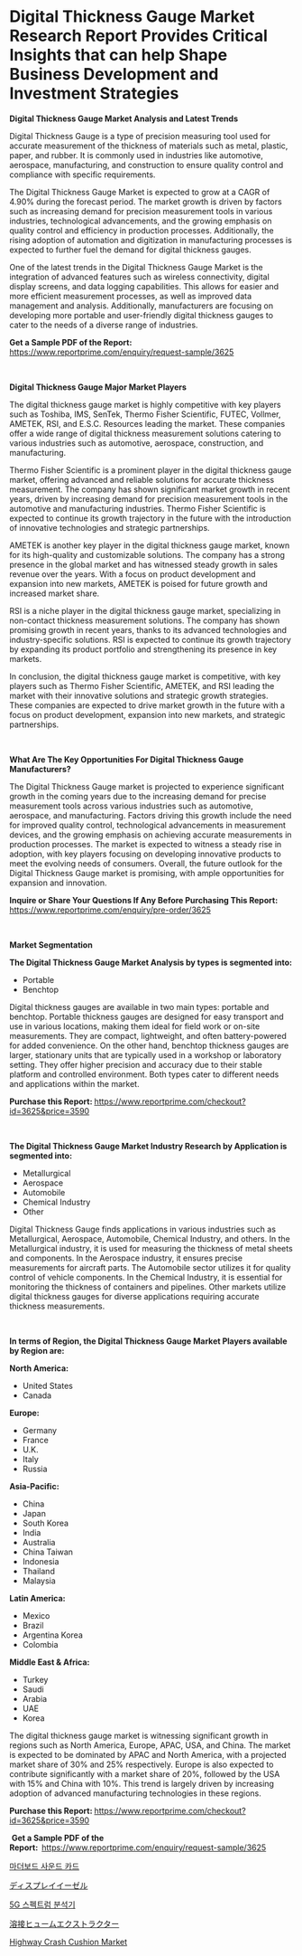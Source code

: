 <p><h1>Digital Thickness Gauge Market Research Report Provides Critical Insights that can help Shape Business Development and Investment Strategies</h1></p><p><strong>Digital Thickness Gauge Market Analysis and Latest Trends</strong></p>
<p><p>Digital Thickness Gauge is a type of precision measuring tool used for accurate measurement of the thickness of materials such as metal, plastic, paper, and rubber. It is commonly used in industries like automotive, aerospace, manufacturing, and construction to ensure quality control and compliance with specific requirements.</p><p>The Digital Thickness Gauge Market is expected to grow at a CAGR of 4.90% during the forecast period. The market growth is driven by factors such as increasing demand for precision measurement tools in various industries, technological advancements, and the growing emphasis on quality control and efficiency in production processes. Additionally, the rising adoption of automation and digitization in manufacturing processes is expected to further fuel the demand for digital thickness gauges.</p><p>One of the latest trends in the Digital Thickness Gauge Market is the integration of advanced features such as wireless connectivity, digital display screens, and data logging capabilities. This allows for easier and more efficient measurement processes, as well as improved data management and analysis. Additionally, manufacturers are focusing on developing more portable and user-friendly digital thickness gauges to cater to the needs of a diverse range of industries.</p></p>
<p><strong>Get a Sample PDF of the Report:&nbsp;</strong> <a href="https://www.reportprime.com/enquiry/request-sample/3625">https://www.reportprime.com/enquiry/request-sample/3625</a></p>
<p>&nbsp;</p>
<p><strong>Digital Thickness Gauge Major Market Players</strong></p>
<p><p>The digital thickness gauge market is highly competitive with key players such as Toshiba, IMS, SenTek, Thermo Fisher Scientific, FUTEC, Vollmer, AMETEK, RSI, and E.S.C. Resources leading the market. These companies offer a wide range of digital thickness measurement solutions catering to various industries such as automotive, aerospace, construction, and manufacturing.</p><p>Thermo Fisher Scientific is a prominent player in the digital thickness gauge market, offering advanced and reliable solutions for accurate thickness measurement. The company has shown significant market growth in recent years, driven by increasing demand for precision measurement tools in the automotive and manufacturing industries. Thermo Fisher Scientific is expected to continue its growth trajectory in the future with the introduction of innovative technologies and strategic partnerships.</p><p>AMETEK is another key player in the digital thickness gauge market, known for its high-quality and customizable solutions. The company has a strong presence in the global market and has witnessed steady growth in sales revenue over the years. With a focus on product development and expansion into new markets, AMETEK is poised for future growth and increased market share.</p><p>RSI is a niche player in the digital thickness gauge market, specializing in non-contact thickness measurement solutions. The company has shown promising growth in recent years, thanks to its advanced technologies and industry-specific solutions. RSI is expected to continue its growth trajectory by expanding its product portfolio and strengthening its presence in key markets.</p><p>In conclusion, the digital thickness gauge market is competitive, with key players such as Thermo Fisher Scientific, AMETEK, and RSI leading the market with their innovative solutions and strategic growth strategies. These companies are expected to drive market growth in the future with a focus on product development, expansion into new markets, and strategic partnerships.</p></p>
<p>&nbsp;</p>
<p><strong>What Are The Key Opportunities For Digital Thickness Gauge Manufacturers?</strong></p>
<p><p>The Digital Thickness Gauge market is projected to experience significant growth in the coming years due to the increasing demand for precise measurement tools across various industries such as automotive, aerospace, and manufacturing. Factors driving this growth include the need for improved quality control, technological advancements in measurement devices, and the growing emphasis on achieving accurate measurements in production processes. The market is expected to witness a steady rise in adoption, with key players focusing on developing innovative products to meet the evolving needs of consumers. Overall, the future outlook for the Digital Thickness Gauge market is promising, with ample opportunities for expansion and innovation.</p></p>
<p><strong>Inquire or Share Your Questions If Any Before Purchasing This Report:</strong> <a href="https://www.reportprime.com/enquiry/pre-order/3625">https://www.reportprime.com/enquiry/pre-order/3625</a></p>
<p>&nbsp;</p>
<p><strong>Market Segmentation</strong></p>
<p><strong>The Digital Thickness Gauge Market Analysis by types is segmented into:</strong></p>
<p><ul><li>Portable</li><li>Benchtop</li></ul></p>
<p><p>Digital thickness gauges are available in two main types: portable and benchtop. Portable thickness gauges are designed for easy transport and use in various locations, making them ideal for field work or on-site measurements. They are compact, lightweight, and often battery-powered for added convenience. On the other hand, benchtop thickness gauges are larger, stationary units that are typically used in a workshop or laboratory setting. They offer higher precision and accuracy due to their stable platform and controlled environment. Both types cater to different needs and applications within the market.</p></p>
<p><strong>Purchase this Report:&nbsp;</strong><a href="https://www.reportprime.com/checkout?id=3625&price=3590">https://www.reportprime.com/checkout?id=3625&price=3590</a></p>
<p>&nbsp;</p>
<p><strong>The Digital Thickness Gauge Market Industry Research by Application is segmented into:</strong></p>
<p><ul><li>Metallurgical</li><li>Aerospace</li><li>Automobile</li><li>Chemical Industry</li><li>Other</li></ul></p>
<p><p>Digital Thickness Gauge finds applications in various industries such as Metallurgical, Aerospace, Automobile, Chemical Industry, and others. In the Metallurgical industry, it is used for measuring the thickness of metal sheets and components. In the Aerospace industry, it ensures precise measurements for aircraft parts. The Automobile sector utilizes it for quality control of vehicle components. In the Chemical Industry, it is essential for monitoring the thickness of containers and pipelines. Other markets utilize digital thickness gauges for diverse applications requiring accurate thickness measurements.</p></p>
<p>&nbsp;</p>
<p><strong>In terms of Region, the Digital Thickness Gauge Market Players available by Region are:</strong></p>
<p>
    <p> <strong> North America: </strong>
        <ul>
            <li>United States</li>
            <li>Canada</li>
        </ul>
        </p> 
    <p> <strong> Europe: </strong>
        <ul>
            <li>Germany</li>
            <li>France</li>
            <li>U.K.</li>
            <li>Italy</li>
            <li>Russia</li>
        </ul>
        </p> 
    <p> <strong> Asia-Pacific: </strong>
        <ul>
            <li>China</li>
            <li>Japan</li>
            <li>South Korea</li>
            <li>India</li>
            <li>Australia</li>
            <li>China Taiwan</li>
            <li>Indonesia</li>
            <li>Thailand</li>
            <li>Malaysia</li>
        </ul>
        </p> 
    <p> <strong> Latin America: </strong>
        <ul>
            <li>Mexico</li>
            <li>Brazil</li>
            <li>Argentina Korea</li>
            <li>Colombia</li>
        </ul>
        </p> 
    <p> <strong> Middle East & Africa: </strong>
        <ul>
            <li>Turkey</li>
            <li>Saudi</li>
            <li>Arabia</li>
            <li>UAE</li>
            <li>Korea</li>
        </ul>
    </p>
    </p>
<p><p>The digital thickness gauge market is witnessing significant growth in regions such as North America, Europe, APAC, USA, and China. The market is expected to be dominated by APAC and North America, with a projected market share of 30% and 25% respectively. Europe is also expected to contribute significantly with a market share of 20%, followed by the USA with 15% and China with 10%. This trend is largely driven by increasing adoption of advanced manufacturing technologies in these regions.</p></p>
<p><strong>Purchase this Report: </strong><a href="https://www.reportprime.com/checkout?id=3625&price=3590">https://www.reportprime.com/checkout?id=3625&price=3590</a></p>
<p>&nbsp;<strong>Get a Sample PDF of the Report:&nbsp;&nbsp;</strong><a href="https://www.reportprime.com/enquiry/request-sample/3625">https://www.reportprime.com/enquiry/request-sample/3625</a></p>
<p><strong></strong></p>
<p><p><a href="https://github.com/bunxhcci35271755/Market-Research-Report-List-1/blob/main/111309113687.md">마더보드 사운드 카드</a></p><p><a href="https://medium.com/@deontestanton2023/%E3%83%87%E3%82%A3%E3%82%B9%E3%83%97%E3%83%AC%E3%82%A4%E3%82%A4%E3%83%BC%E3%82%BC%E3%83%AB%E5%B8%82%E5%A0%B4%E8%A6%8F%E6%A8%A1-%E5%B8%82%E5%A0%B4%E5%B1%95%E6%9C%9B%E3%81%A8%E5%B8%82%E5%A0%B4%E4%BA%88%E6%B8%AC-2024%E5%B9%B4%E3%81%8B%E3%82%892031%E5%B9%B4-0cfb722c895b">ディスプレイイーゼル</a></p><p><a href="https://github.com/fredrickeglers/Market-Research-Report-List-1/blob/main/101614813688.md">5G 스펙트럼 분석기</a></p><p><a href="https://medium.com/@vedakuvlis2023/%E6%BA%B6%E6%8E%A5%E3%83%95%E3%83%A5%E3%83%BC%E3%83%A0%E3%82%A8%E3%82%AF%E3%82%B9%E3%83%88%E3%83%A9%E3%82%AF%E3%82%BF%E3%83%BC%E3%81%AE%E5%B8%82%E5%A0%B4%E8%A6%8F%E6%A8%A1%E3%81%A8%E5%B8%82%E5%A0%B4%E5%8B%95%E5%90%91-%E5%AE%8C%E5%85%A8%E3%81%AA%E6%A5%AD%E7%95%8C%E6%A6%82%E8%A6%81-2024%E5%B9%B4%E3%81%8B%E3%82%892031%E5%B9%B4%E3%81%BE%E3%81%A7-427783f5a67b">溶接ヒュームエクストラクター</a></p><p><a href="https://issuu.com/reportprime-2/docs/highway-crash-cushion-market-size-2030.pptx">Highway Crash Cushion Market</a></p></p>